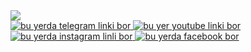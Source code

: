 <div id="header" aligen="center">
<img src="https://i.giphy.com/media/v1.Y2lkPTc5MGI3NjExNnB6emE2OG9kdGpycDZmdnhzMDZpb3Y4ZmQ2b2ZtbDQ4MmkyczRrdSZlcD12MV9pbnRlcm5hbF9naWZfYnlfaWQmY3Q9Zw/VbnUQpnihPSIgIXuZv/giphy.gif">
</div>

<div id="badges">
  <a href="https://t.me/sevinchsohibovna">
       <img scr="https://img.shields.io/badge/telegram-blue?logo=telegram&logoColor=white" alt="bu yerda telegram linki bor"/>
  </a>
  <a href="https://youtube.com/@shohabbosdev">
      <img scr="https://img.shields.io/badge/youtube-white?logo=youtube&logoColor=red" alt=" bu yer youtube linki bor"/>
  </a>
  <a href="https://instagram.com/s.sohibovna">
      <img src="https://img.shields.io/badge/instagram-red?logo=instagram&logoColor=white" alt="bu yerda instagram linli bor"/>
  </a>
  <a href=" https://facebook.com/shohabbosdev">
      <img scr="https://img.shields.io/badge/facebook-white?logo=facebook&logoColor=blue" alt="bu yerda facebook bor"/>
</div>
